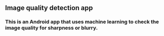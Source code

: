 ## Image quality detection app

### This is an Android app that uses machine learning to check the image quality for sharpness or blurry.
